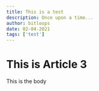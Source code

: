 ```yaml
---
title: This is a test
description: Once upon a time...
author: bitloops
date: 02-04-2021
tags: ['test']
--- 
```

# This is Article 3

This is the body

